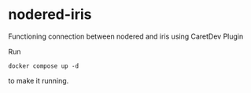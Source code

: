 # nodered-iris
Functioning connection between nodered and iris using CaretDev Plugin

Run

`docker compose up -d`

to make it running.

